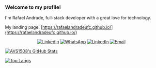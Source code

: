 ### Welcome to my profile!

I'm Rafael Andrade, full-stack developer with a great love for technology.

My landing page: [https://rafaelandradeufc.github.io/](https://rafaelandradeufc.github.io/)


<p align="center">  
 <a href="https://www.linkedin.com/in/rafaelandrades/"><img alt="LinkedIn" src="https://img.shields.io/badge/rafaelandradeufc-blue?style=appveyor&logo=linkedin&logoColor=white"></a>
 <a href="https://web.whatsapp.com/send/?phone=5588996203845&text=Ol%C3%A1%2C+visitei+seu+Github%21%0A%0A&type=phone_number&app_absent=0"><img alt="WhatsApp" src="https://img.shields.io/badge/Rafael%20Andrade-brightgreen?style=appveyor&logo=whatsapp&logoColor=white"></a>
 <a href="https://t.me/rafaelandradeufc"><img alt="LinkedIn" src="https://img.shields.io/badge/@rafaelandradeufc-blue?style=appveyor&logo=telegram&logoColor=white"></a>
 <a href="mailto:arkikis181@gmail.com"><img alt="Email" src="https://img.shields.io/badge/arkikis181%40gmail.com-red?style=appveyor&logo=gmail&logoColor=white"></a>
</p>

[![AVS1508's GitHub Stats](https://github-readme-stats.vercel.app/api/?username=rafaelandradeufc&theme=vue&count_private=true&show_icons=true&include_all_commits=true)](https://github.com/rafaelandradeufc)

[![Top Langs](https://github-readme-stats.vercel.app/api/top-langs/?username=rafaelandradeufc&theme=vue&count_private=true&show_icons=true)](https://github.com/rafaelandradeufc)

